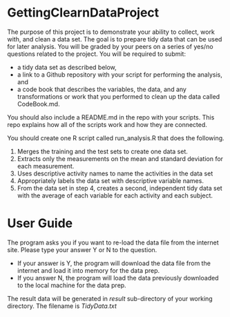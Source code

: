 # GettingClearnDataProject
The purpose of this project is to demonstrate your ability to collect, work with, and clean a data set. The goal is to prepare tidy data that can be used for later analysis. You will be graded by your peers on a series of yes/no questions related to the project. You will be required to submit: 
+ a tidy data set as described below, 
+ a link to a Github repository with your script for performing the analysis, and 
+ a code book that describes the variables, the data, and any transformations or work that you performed to clean up the data called CodeBook.md. 

You should also include a README.md in the repo with your scripts. This repo explains how all of the scripts work and how they are connected.

You should create one R script called run_analysis.R that does the following.

1. Merges the training and the test sets to create one data set.
2. Extracts only the measurements on the mean and standard deviation for each measurement.
3. Uses descriptive activity names to name the activities in the data set
3. Appropriately labels the data set with descriptive variable names.
4. From the data set in step 4, creates a second, independent tidy data set with the average of each variable for each activity and each subject.

# User Guide
The program asks you if you want to re-load the data file from the internet site.  Please type your answer Y or N to the question.
-  If your answer is Y, the program will download the data file from the internet and load it into memory for the data prep.
-  If you answer N, the program will load the data previously downloaded to the local machine for the data prep.

The result data will be generated in *result* sub-directory of your working directory.  The filename is *TidyData.txt* 
